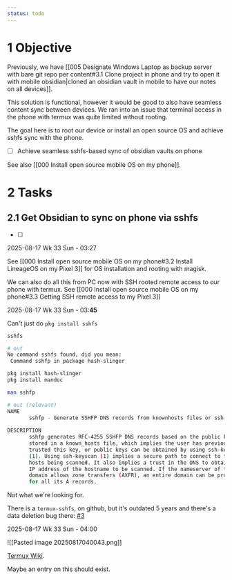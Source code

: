 ```yaml
---
status: todo
---
```


# 1 Objective

Previously, we have [[005 Designate Windows Laptop as backup server with bare git repo per content#3.1 Clone project in phone and try to open it with mobile obsidian|cloned an obsidian vault in mobile to have our notes on all devices]].

This solution is functional, however it would be good to also have seamless content sync between devices. We ran into an issue that terminal access in the phone with termux was quite limited without rooting. 

The goal here is to root our device or install an open source OS and achieve sshfs sync with the phone.

- [ ] Achieve seamless sshfs-based sync of obsidian vaults on phone


See also [[000 Install open source mobile OS on my phone]].


# 2 Tasks

## 2.1 Get Obsidian to sync on phone via sshfs

- [ ] 

2025-08-17 Wk 33 Sun - 03:27

See [[000 Install open source mobile OS on my phone#3.2 Install LineageOS on my Pixel 3]] for OS installation and rooting with magisk.

We can also do all this from PC now with SSH rooted remote access to our phone with termux. See [[000 Install open source mobile OS on my phone#3.3 Getting SSH remote access to my Pixel 3]]

2025-08-17 Wk 33 Sun - 03:**45**

Can't just do  `pkg install sshfs`

```sh
sshfs

# out
No command sshfs found, did you mean:
 Command sshfp in package hash-slinger
```

```sh
pkg install hash-slinger
pkg install mandoc
```

```sh
man sshfp

# out (relevant)
NAME
       sshfp - Generate SSHFP DNS records from knownhosts files or ssh-keyscan
	   
DESCRIPTION
       sshfp generates RFC-4255 SSHFP DNS records based on the public keys
       stored in a known_hosts file, which implies the user has previously
       trusted this key, or public keys can be obtained by using ssh-keyscan
       (1). Using ssh-keyscan (1) implies a secure path to connect to the
       hosts being scanned. It also implies a trust in the DNS to obtain the
       IP address of the hostname to be scanned. If the nameserver of the
       domain allows zone transfers (AXFR), an entire domain can be processed
       for all its A records.
```

Not what we're looking for.

There is a `termux-sshfs`, on github, but it's outdated 5 years and there's a data deletion bug there: [#3](https://github.com/neiviv-ui/termux-sshfs/issues/3) 





2025-08-17 Wk 33 Sun - 04:00

![[Pasted image 20250817040043.png]]

[Termux Wiki](https://wiki.termux.com/wiki).

Maybe an entry on this should exist.

